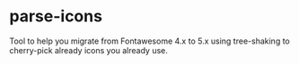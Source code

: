 # parse-icons
Tool to help you migrate from Fontawesome 4.x to 5.x using tree-shaking to cherry-pick already icons you already use.
